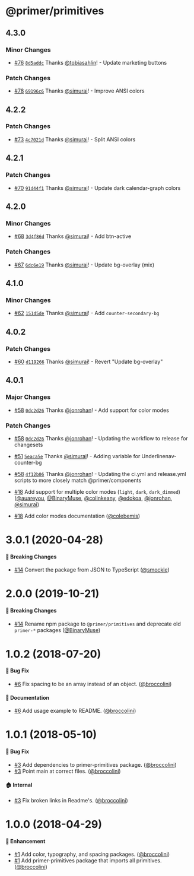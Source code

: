 # @primer/primitives

## 4.3.0

### Minor Changes

- [#76](https://github.com/primer/primitives/pull/76) [`8d5addc`](https://github.com/primer/primitives/commit/8d5addcc2fe7e979c54150fab589fadf060ba083) Thanks [@tobiasahlin](https://github.com/tobiasahlin)! - Update marketing buttons

### Patch Changes

- [#78](https://github.com/primer/primitives/pull/78) [`69196c6`](https://github.com/primer/primitives/commit/69196c6316a219944837d4c1619cff202ee2224e) Thanks [@simurai](https://github.com/simurai)! - Improve ANSI colors

## 4.2.2

### Patch Changes

- [#73](https://github.com/primer/primitives/pull/73) [`4c7021d`](https://github.com/primer/primitives/commit/4c7021d4857eededf503e66fe50ea5e1b8f86573) Thanks [@simurai](https://github.com/simurai)! - Split ANSI colors

## 4.2.1

### Patch Changes

- [#70](https://github.com/primer/primitives/pull/70) [`91d44f1`](https://github.com/primer/primitives/commit/91d44f18e136882d64d7288b587b8f1d0dcb8563) Thanks [@simurai](https://github.com/simurai)! - Update dark calendar-graph colors

## 4.2.0

### Minor Changes

- [#68](https://github.com/primer/primitives/pull/68) [`3d4f86d`](https://github.com/primer/primitives/commit/3d4f86d4bddeba9bb28e2aa4b2ea4f980a0757fd) Thanks [@simurai](https://github.com/simurai)! - Add btn-active

### Patch Changes

- [#67](https://github.com/primer/primitives/pull/67) [`6dc6e19`](https://github.com/primer/primitives/commit/6dc6e19e50809a476e14fcc880e82e5b347e8d92) Thanks [@simurai](https://github.com/simurai)! - Update bg-overlay (mix)

## 4.1.0

### Minor Changes

- [#62](https://github.com/primer/primitives/pull/62) [`151d5de`](https://github.com/primer/primitives/commit/151d5de85fdcf19eba46c23bf32e1ffefea10f88) Thanks [@simurai](https://github.com/simurai)! - Add `counter-secondary-bg`

## 4.0.2

### Patch Changes

- [#60](https://github.com/primer/primitives/pull/60) [`d119266`](https://github.com/primer/primitives/commit/d1192667888685947bfbb0335e273e348d6908ba) Thanks [@simurai](https://github.com/simurai)! - Revert "Update bg-overlay"

## 4.0.1

### Major Changes

- [#58](https://github.com/primer/primitives/pull/58) [`0dc2d26`](https://github.com/primer/primitives/commit/0dc2d26526f1f21b380fc6946081a70fcd93ddf9) Thanks [@jonrohan](https://github.com/jonrohan)! - Add support for color modes

### Patch Changes

- [#58](https://github.com/primer/primitives/pull/58) [`0dc2d26`](https://github.com/primer/primitives/commit/0dc2d26526f1f21b380fc6946081a70fcd93ddf9) Thanks [@jonrohan](https://github.com/jonrohan)! - Updating the workflow to release for changesets

* [#51](https://github.com/primer/primitives/pull/51) [`5eaca5e`](https://github.com/primer/primitives/commit/5eaca5eb5ddc1421b963c414daf10e6e7f0d23e7) Thanks [@simurai](https://github.com/simurai)! - Adding variable for Underlinenav-counter-bg

- [#58](https://github.com/primer/primitives/pull/58) [`4f12b06`](https://github.com/primer/primitives/commit/4f12b06b76ac60cfea4afa989c192ee4534f63f7) Thanks [@jonrohan](https://github.com/jonrohan)! - Updating the ci.yml and release.yml scripts to more closely match @primer/components

- [#18](https://github.com/primer/primitives/pull/18) Add support for multiple color modes (`light`, `dark`, `dark_dimmed`) ([@auareyou](https://github.com/auareyou), [@BinaryMuse](https://github.com/BinaryMuse), [@colinkeany](https://github.com/colinkeany), [@edokoa](https://github.com/edokoa), [@jonrohan](https://github.com/jonrohan), [@simurai](https://github.com/simurai))

- [#18](https://github.com/primer/primitives/pull/18) Add color modes documentation ([@colebemis](https://github.com/colebemis))

# 3.0.1 (2020-04-28)

#### :rotating_light: Breaking Changes

- [#14](https://github.com/primer/primitives/pull/16) Convert the package from JSON to TypeScript ([@smockle](https://github.com/smockle))

# 2.0.0 (2019-10-21)

#### :rotating_light: Breaking Changes

- [#14](https://github.com/primer/primitives/pull/14) Rename npm package to `@primer/primitives` and deprecate old `primer-*` packages ([@BinaryMuse](https://github.com/BinaryMuse))

# 1.0.2 (2018-07-20)

#### :bug: Bug Fix

- [#6](https://github.com/primer/primer-primitives/pull/6) Fix spacing to be an array instead of an object. ([@broccolini](https://github.com/broccolini))

#### :memo: Documentation

- [#6](https://github.com/primer/primer-primitives/pull/6) Add usage example to README. ([@broccolini](https://github.com/broccolini))

# 1.0.1 (2018-05-10)

#### :bug: Bug Fix

- [#3](https://github.com/primer/primer-primitives/pull/3) Add dependencies to primer-primitives package. ([@broccolini](https://github.com/broccolini))
- [#3](https://github.com/primer/primer-primitives/pull/3) Point main at correct files. ([@broccolini](https://github.com/broccolini))

#### :house: Internal

- [#3](https://github.com/primer/primer-primitives/pull/3) Fix broken links in Readme's. ([@broccolini](https://github.com/broccolini))

# 1.0.0 (2018-04-29)

#### :rocket: Enhancement

- [#1](https://github.com/primer/primer-primitives/pull/1) Add color, typography, and spacing packages. ([@broccolini](https://github.com/broccolini))
- [#1](https://github.com/primer/primer-primitives/pull/1) Add primer-primitives package that imports all primitives. ([@broccolini](https://github.com/broccolini))

